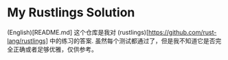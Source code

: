 # My Rustlings Solution
(English)[README.md]
这个仓库是我对 (rustlings)[https://github.com/rust-lang/rustlings] 中的练习的答案.
虽然每个测试都通过了，但是我不知道它是否完全正确或者足够优雅，仅供参考。
